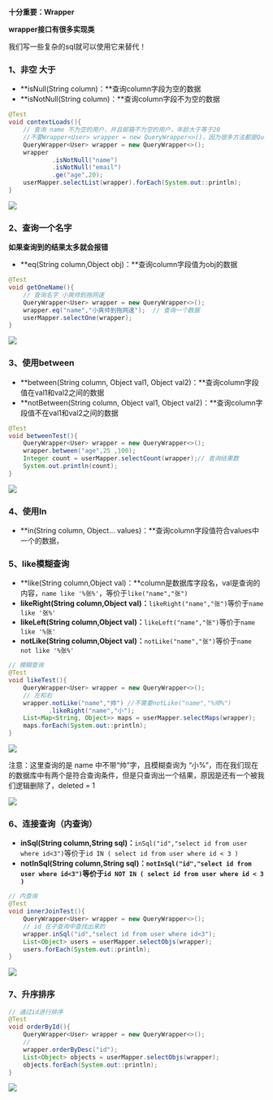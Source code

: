 **十分重要：Wrapper**

**wrapper接口有很多实现类**

我们写一些复杂的sql就可以使用它来替代！

### 1、非空 大于

- **isNull(String column)：**查询column字段为空的数据
- **isNotNull(String column)：**查询column字段不为空的数据

```java
@Test
void contextLoads(){
    // 查询 name 不为空的用户，并且邮箱不为空的用户，年龄大于等于20
    //不要Wrapper<User> wrapper = new QueryWrapper<>()，因为很多方法都是QueryWrapper类自定义的
    QueryWrapper<User> wrapper = new QueryWrapper<>();
    wrapper
            .isNotNull("name")
            .isNotNull("email")
            .ge("age",20);
    userMapper.selectList(wrapper).forEach(System.out::println);
}
```

![](33.png)

### 2、查询一个名字

**如果查询到的结果太多就会报错**

- **eq(String column,Object obj)：**查询column字段值为obj的数据

```java
@Test
void getOneName(){
    // 查询名字 小爽帅到拖网速
    QueryWrapper<User> wrapper = new QueryWrapper<>();
    wrapper.eq("name","小爽帅到拖网速");  // 查询一个数据
    userMapper.selectOne(wrapper);
}
```

![](34.png)

### 3、使用between

- **between(String column, Object val1, Object val2)：**查询column字段值在val1和val2之间的数据
- **notBetween(String column, Object val1, Object val2)：**查询column字段值不在val1和val2之间的数据

```java
@Test
void betweenTest(){
    QueryWrapper<User> wrapper = new QueryWrapper<>();
    wrapper.between("age",25 ,100);
    Integer count = userMapper.selectCount(wrapper);// 查询结果数
    System.out.println(count);
}
```

![](35.png)

### 4、使用In

- **in(String column, Object... values)：**查询column字段值符合values中一个的数据，

### 5、like模糊查询

- **like(String column,Object val)：**column是数据库字段名，val是查询的内容，`name like '%张%'`，等价于`like("name","张")`
- **likeRight(String column,Object val)：**`likeRight("name","张")`等价于`name like '张%'`
- **likeLeft(String column,Object val)：**`likeLeft("name","张")`等价于`name like '%张'`
- **notLike(String column,Object val)：**`notLike("name","张")`等价于`name not like '%张%'`

```java
// 模糊查询
@Test
void likeTest(){
    QueryWrapper<User> wrapper = new QueryWrapper<>();
    // 左和右
    wrapper.notLike("name","帅") //不需要notLike("name","%帅%")
           .likeRight("name","小");
    List<Map<String, Object>> maps = userMapper.selectMaps(wrapper);
    maps.forEach(System.out::println);
}
```

![](36.png)

注意：这里查询的是 name 中不带“帅”字，且模糊查询为 “小%”，而在我们现在的数据库中有两个是符合查询条件，但是只查询出一个结果，原因是还有一个被我们逻辑删除了，deleted = 1

![](37.png)

### 6、连接查询（内查询）

- **inSql(String column,String sql)：**`inSql("id","select id from user where id<3")`等价于`id IN ( select id from user where id < 3 )`
- **notInSql(String column,String sql)：`notInSql("id","select id from user where id<3")`等价于`id NOT IN ( select id from user where id < 3 )`**

```java
// 内查询
@Test
void innerJoinTest(){
    QueryWrapper<User> wrapper = new QueryWrapper<>();
    // id 在子查询中查找出来的
    wrapper.inSql("id","select id from user where id<3");
    List<Object> users = userMapper.selectObjs(wrapper);
    users.forEach(System.out::println);
}
```

![](38.png)

### 7、升序排序

```java
// 通过id进行排序
@Test
void orderById(){
    QueryWrapper<User> wrapper = new QueryWrapper<>();
    //
    wrapper.orderByDesc("id");
    List<Object> objects = userMapper.selectObjs(wrapper);
    objects.forEach(System.out::println);
}
```

![](39.png)

